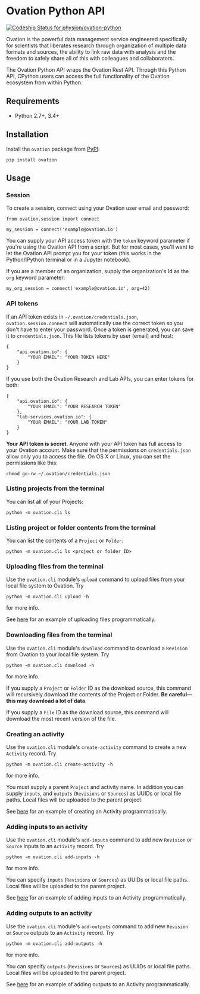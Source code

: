 # Ovation Python API

[ ![Codeship Status for physion/ovation-python](https://codeship.com/projects/4349c120-e3e2-0133-8c41-5e6dd4ce3e38/status?branch=master)](https://codeship.com/projects/146183)

Ovation is the powerful data management service engineered specifically for scientists that liberates research through organization of multiple data formats and sources, the ability to link raw data with analysis and the freedom to safely share all of this with colleagues and collaborators.

The Ovation Python API wraps the Ovation Rest API. Through this Python API, CPython users can access the full functionality of the Ovation ecosystem from within Python. 


## Requirements

* Python 2.7+, 3.4+

## Installation

Install the `ovation` package from [PyPI](http://pypi.python.org):

	pip install ovation


## Usage

### Session

To create a session, connect using your Ovation user email and password:

    from ovation.session import connect

    my_session = connect('example@ovation.io')


You can supply your API access token with the `token` keyword parameter if you're using the Ovation API from a script. 
But for most cases, you'll want to let the Ovation API prompt you for your token (this works in the Python/IPython terminal or in a Jupyter notebook).

If you are a member of an organization, supply the organization's Id as the `org` keyword parameter:

    my_org_session = connect('example@ovation.io', org=42)

### API tokens

If an API token exists in `~/.ovation/credentials.json`, `ovation.session.connect` will automatically use the correct token so you don't have to enter your password. Once a token is generated, you can save it to `credentials.json`. This file lists tokens by user (email) and host:

```
{
    "api.ovation.io": {
        "YOUR EMAIL": "YOUR TOKEN HERE"
    }
}
```

If you use both the Ovation Research and Lab APIs, you can enter tokens for both:

```
{
    "api.ovation.io": {
        "YOUR EMAIL": "YOUR RESEARCH TOKEN"
    },
    "lab-services.ovation.io": {
        "YOUR EMAIL": "YOUR LAB TOKEN"
    }
}
```

**Your API token is secret**. Anyone with your API token has full access to your Ovation account. Make sure that the permissions on `credentials.json` allow only you to access the file. On OS X or Linux, you can set the permissions like this:

	chmod go-rw ~/.ovation/credentials.json


### Listing projects from the terminal

You can list all of your Projects:

    python -m ovation.cli ls
    
### Listing project or folder contents from the terminal

You can list the contents of a `Project` or `Folder`:

    python -m ovation.cli ls <project or folder ID>

### Uploading files from the terminal

Use the `ovation.cli` module's `upload` command to upload files from your local file system to Ovation. Try

    python -m ovation.cli upload -h

for more info.

See [here](examples/file-upload.ipynb) for an example of uploading files programmatically. 

### Downloading files from the terminal

Use the `ovation.cli` module's `download` command to download a `Revision` from Ovation to your local file system. Try

    python -m ovation.cli download -h

for more info.

If you supply a `Project` or `Folder` ID as the download source, this command will recursively download the contents of the Project or Folder. **Be careful—this may download a lot of data**.

If you supply a `File` ID as the download source, this command will download the most recent version of the file.


### Creating an activity

Use the `ovation.cli` module's `create-activity` command to create a new `Activity` record. Try

    python -m ovation.cli create-activity -h
    
for more info.

You must supply a parent `Project` and activity name. In addition you can supply `inputs`, and `outputs` (`Revisions` or `Sources`) as UUIDs or local file paths. Local files will be uploaded to the parent project.

See [here](examples/activities.ipynb) for an example of creating an Activity programmatically.

### Adding inputs to an activity

Use the `ovation.cli` module's `add-inputs` command to add new `Revision` or `Source` inputs to an `Activity` record. Try

    python -m ovation.cli add-inputs -h
    
for more info.

You can specify `inputs` (`Revisions` or `Sources`) as UUIDs or local file paths. Local files will be uploaded to the parent project.

See [here](examples/activities.ipynb) for an example of adding inputs to an Activity programmatically.

### Adding outputs to an activity

Use the `ovation.cli` module's `add-outputs` command to add new `Revision` or `Source` outputs to an `Activity` record. Try

    python -m ovation.cli add-outputs -h
    
for more info.

You can specify `outputs` (`Revisions` or `Sources`) as UUIDs or local file paths. Local files will be uploaded to the parent project.

See [here](examples/activities.ipynb) for an example of adding outputs to an Activity programmatically.


